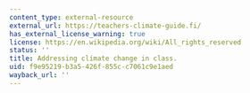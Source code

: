 ```yaml
---
content_type: external-resource
external_url: https://teachers-climate-guide.fi/
has_external_license_warning: true
license: https://en.wikipedia.org/wiki/All_rights_reserved
status: ''
title: Addressing climate change in class.
uid: f9e95219-b3a5-426f-855c-c7061c9e1aed
wayback_url: ''
---
```

